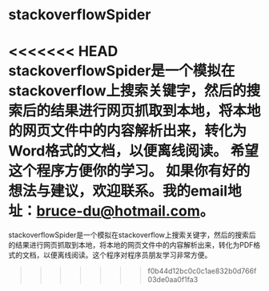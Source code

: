 # stackoverflowSpider
<<<<<<< HEAD
stackoverflowSpider是一个模拟在stackoverflow上搜索关键字，然后的搜索后的结果进行网页抓取到本地，将本地的网页文件中的内容解析出来，转化为Word格式的文档，以便离线阅读。
希望这个程序方便你的学习。
如果你有好的想法与建议，欢迎联系。我的email地址：bruce-du@hotmail.com。
=======
stackoverflowSpider是一个模拟在stackoverflow上搜索关键字，然后的搜索后的结果进行网页抓取到本地，将本地的网页文件中的内容解析出来，转化为PDF格式的文档，以便离线阅读。这个程序对程序员朋友学习非常方便。
>>>>>>> f0b44d12bc0c0c1ae832b0d766f03de0aa0f1fa3
